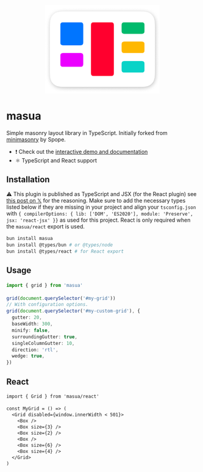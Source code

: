 <p align="center">
  <img src="https://github.com/tobua/masua/raw/main/logo.png" alt="masua" width="300">
</p>

# masua

Simple masonry layout library in TypeScript. Initially forked from [minimasonry](https://github.com/Spope/MiniMasonry.js) by Spope.

- ❗ Check out the [interactive demo and documentation](https://tobua.github.io/masua)
- ⚛️ TypeScript and React support

## Installation

⚠️ This plugin is published as TypeScript and JSX (for the React plugin) see [this post on 𝕏](https://twitter.com/matthiasgiger/status/1766443368567971946) for the reasoning. Make sure to add the necessary types listed below if they are missing in your project and align your `tsconfig.json` with `{ compilerOptions: { lib: ['DOM', 'ES2020'], module: 'Preserve', jsx: 'react-jsx' }}` as used for this project. React is only required when the `masua/react` export is used.

```sh
bun install masua
bun install @types/bun # or @types/node
bun install @types/react # for React export
```

## Usage

```ts
import { grid } from 'masua'

grid(document.querySelector('#my-grid'))
// With configuration options.
grid(document.querySelector('#my-custom-grid'), {
  gutter: 20,
  baseWidth: 300,
  minify: false,
  surroundingGutter: true,
  singleColumnGutter: 10,
  direction: 'rtl',
  wedge: true,
})
```

## React

```tsx
import { Grid } from 'masua/react'

const MyGrid = () => (
  <Grid disabled={window.innerWidth < 501}>
    <Box />
    <Box size={3} />
    <Box size={2} />
    <Box />
    <Box size={6} />
    <Box size={4} />
  </Grid>
)
```
